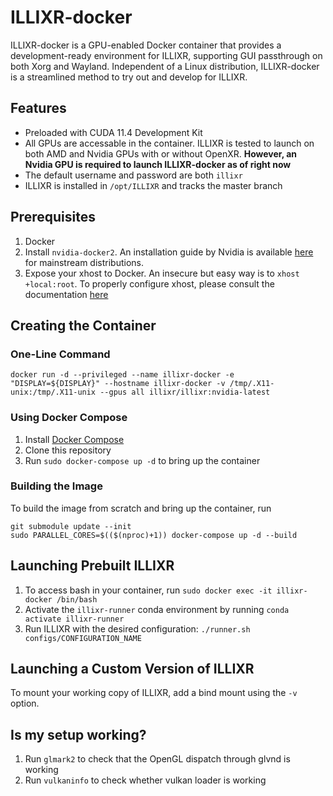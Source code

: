 # ILLIXR-docker

ILLIXR-docker is a GPU-enabled Docker container that provides a development-ready environment for ILLIXR, supporting GUI passthrough on both Xorg and Wayland. Independent of a Linux distribution, ILLIXR-docker is a streamlined method to try out and develop for ILLIXR.

## Features
- Preloaded with CUDA 11.4 Development Kit
- All GPUs are accessable in the container. ILLIXR is tested to launch on both AMD and Nvidia GPUs with or without OpenXR. **However, an Nvidia GPU is required to launch ILLIXR-docker as of right now**
- The default username and password are both `illixr`
- ILLIXR is installed in `/opt/ILLIXR` and tracks the master branch

## Prerequisites
1. Docker
2. Install `nvidia-docker2`. An installation guide by Nvidia is available [here](https://docs.nvidia.com/datacenter/cloud-native/container-toolkit/install-guide.html) for mainstream distributions.
3. Expose your xhost to Docker. An insecure but easy way is to `xhost +local:root`. To properly configure xhost, please consult the documentation [here](http://wiki.ros.org/docker/Tutorials/GUI)

## Creating the Container
### One-Line Command
``` docker run -d --privileged --name illixr-docker -e "DISPLAY=${DISPLAY}" --hostname illixr-docker -v /tmp/.X11-unix:/tmp/.X11-unix --gpus all illixr/illixr:nvidia-latest ```
### Using Docker Compose
1. Install [Docker Compose](https://docs.docker.com/compose/install/)
2. Clone this repository
3. Run `sudo docker-compose up -d` to bring up the container
### Building the Image
To build the image from scratch and bring up the container, run
```
git submodule update --init
sudo PARALLEL_CORES=$(($(nproc)+1)) docker-compose up -d --build
```

## Launching Prebuilt ILLIXR
1. To access bash in your container, run `sudo docker exec -it illixr-docker /bin/bash`
2. Activate the `illixr-runner` conda environment by running `conda activate illixr-runner`
3. Run ILLIXR with the desired configuration: `./runner.sh configs/CONFIGURATION_NAME`

## Launching a Custom Version of ILLIXR
To mount your working copy of ILLIXR, add a bind mount using the `-v` option.

## Is my setup working?
1. Run `glmark2` to check that the OpenGL dispatch through glvnd is working
2. Run `vulkaninfo` to check whether vulkan loader is working
